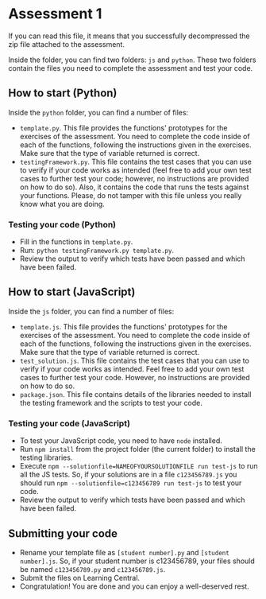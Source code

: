 # Assessment 1

If you can read this file, it means that you successfully decompressed the zip file attached to the assessment.

Inside the folder, you can find two folders: `js` and `python`. These two folders contain the files you need to complete the assessment and test your code.


## How to start (Python)

Inside the `python` folder, you can find a number of files:

* `template.py`. This file provides the functions' prototypes for the exercises of the assessment. You need to complete the code inside of each of the functions, following the instructions given in the exercises. Make sure that the type of variable returned is correct.
* `testingFramework.py`. This file contains the test cases that you can use to verify if your code works as intended (feel free to add your own test cases to further test your code; however, no instructions are provided on how to do so). Also, it contains the code that runs the tests against your functions. Please, do not tamper with this file unless you really know what you are doing.

### Testing your code (Python)

* Fill in the functions in `template.py`.
* Run: `python testingFramework.py template.py`.
* Review the output to verify which tests have been passed and which have been failed.


## How to start (JavaScript)

Inside the `js` folder, you can find a number of files:

* `template.js`. This file provides the functions' prototypes for the exercises of the assessment. You need to complete the code inside of each of the functions, following the instructions given in the exercises. Make sure that the type of variable returned is correct.
* `test_solution.js`. This file contains the test cases that you can use to verify if your code works as intended. Feel free to add your own test cases to further test your code. However, no instructions are provided on how to do so.
* `package.json`. This file contains details of the libraries needed to install the testing framework and the scripts to test your code. 

### Testing your code (JavaScript)

* To test your JavaScript code, you need to have `node` installed.
* Run `npm install` from the project folder (the current folder) to install the testing libraries.
* Execute `npm --solutionfile=NAMEOFYOURSOLUTIONFILE run test-js` to run all the JS tests. So, if your solutions are in a file `c123456789.js` you should run `npm --solutionfile=c123456789 run test-js` to test your code.
* Review the output to verify which tests have been passed and which have been failed.

## Submitting your code

* Rename your template file as `[student number].py` and `[student number].js`. So, if your student number is c123456789, your files should be named `c123456789.py` and `c123456789.js`.
* Submit the files on Learning Central.
* Congratulation! You are done and you can enjoy a well-deserved rest.
